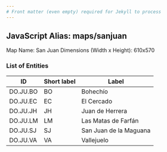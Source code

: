 ```yaml
---
# Front matter (even empty) required for Jekyll to process
---
```


## JavaScript Alias: maps/sanjuan

Map Name: San Juan
Dimensions (Width x Height): 610x570





### List of Entities

ID | Short label | Label
---|---|---|
DO.JU.BO|BO|Bohechío
DO.JU.EC|EC|El Cercado
DO.JU.JH|JH|Juan de Herrera
DO.JU.LM|LM|Las Matas de Farfán
DO.JU.SJ|SJ|San Juan de la Maguana
DO.JU.VA|VA|Vallejuelo